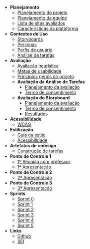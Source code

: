 - **Planejamento**
  - [Planejamento do projeto](./planning/project_planning.md)
  - [Planejamento da equipe](./planning/team_planning.md)
  - [Lista de sites avaliados](./planning/evaluated_sites.md)
  - [Características da plataforma](./planning/platform_features.md)
- **Contextos de Uso**
  - [Storyboards](./use_context/storyboards.md)
  - [Personas](./use_context/personas.md)
  - [Perfis de usuário](./use_context/user_profiles.md)
  - [Análise de tarefas](./use_context/tasks_analysis.md)
- **Avaliação**
  - [Avaliação heurísitca](./evaluation/heuristic_evaluation.md)
  - [Metas de usabilidade](./evaluation/usability_goals.md)
  - [Princípios gerais do projeto](./evaluation/project_general_principles.md)
  - **Avaliação da Análise de Tarefas**
    - [Planejamento da avaliação](./evaluation/task_analysis/planning.md)
    - [Termo de consentimento](./evaluation/task_analysis/consent_form.md)
  - **Avaliação do Storyboard**
    - [Planejamento da avaliação](./evaluation/storyboard/planning.md)
    - [Termo de consentimento](./evaluation/storyboard/consent_form.md)
    - [Resultados](./evaluation/storyboard/results.md)
- **Acessibilidade**
  - [WCAG](./accessibility/WCAG.md)
- **Estilização**
  - [Guia de estilo](./styling/style_guide.md)
  - [Acessibilidade](./accessibility/accessibility.md)
- **Artefatos de redesign**
  - [Construção de tarefas](./redesign_artefacts/task_construction.md)
- **Ponto de Controle 1**
  - [1º Reunião com professor](./meeting/PC1/professor_meeting_1.md)
  - [1ª Apresentação](./meeting/PC1/pc1_presentation.md)
- **Ponto de Controle 2**
  - [2ª Apresentação](./meeting/PC2/pc2_presentation.md)
- **Ponto de Controle 3**
  - [3ª Apresentação](./meeting/PC3/pc3_presentation.md)
- **Sprints**
  - [Sprint 0](./meeting/PC1/sprint_0.md)
  - [Sprint 1](./meeting/PC1/sprint_1.md)
  - [Sprint 2](./meeting/PC2/sprint_2.md)
  - [Sprint 3](./meeting/PC2/sprint_3.md)
  - [Sprint 4](./meeting/PC3/sprint_4.md)
  - [Sprint 5](./meeting/PC3/sprint_5.md)
- **Links**
  - [Github](https://github.com/Interacao-Humano-Computador/2020.1-SEI)
  - [SEI](https://sei.df.gov.br/sip/login.php?sigla_orgao_sistema=GDF&sigla_sistema=SEI)
